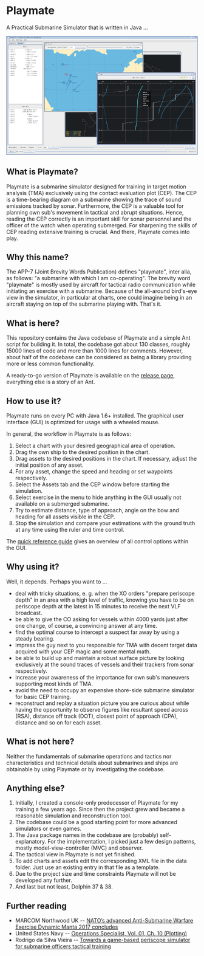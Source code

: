 # Playmate

A Practical Submarine Simulator that is written in Java ...

<p align="center">
	<img src="playmate.png">
</p>

## What is Playmate?

Playmate is a submarine simulator designed for training in target motion analysis (TMA) exclusively using the contact evaluation plot (CEP). The CEP is a time-bearing diagram on a submarine showing the trace of sound emissions tracked by sonar. Furthermore, the CEP is a valuable tool for planning own sub's movement in tactical and abrupt situations. Hence, reading the CEP correctly is an important skill for sonar personnel and the officer of the watch when operating submerged. For sharpening the skills of CEP reading extensive training is crucial. And there, Playmate comes into play.

## Why this name?

The APP-7 (Joint Brevity Words Publication) defines "playmate", inter alia, as follows: "a submarine with which I am co-operating". The brevity word "playmate" is mostly used by aircraft for tactical radio communication while initiating an exercise with a submarine. Because of the all-around bird's-eye view in the simulator, in particular at charts, one could imagine being in an aircraft staying on top of the submarine playing with. That's it.

## What is here?

This repository contains the Java codebase of Playmate and a simple Ant script for building it. In total, the codebase got about 130 classes, roughly 15000 lines of code and more than 1000 lines for comments. However, about half of the codebase can be considered as being a library providing more or less common functionality.

A ready-to-go version of Playmate is available on the [release page](https://github.com/m6c7l/playmate/releases), everything else is a story of an Ant.

## How to use it?

Playmate runs on every PC with Java 1.6+ installed. The graphical user interface (GUI) is optimized for usage with a wheeled mouse.

In general, the workflow in Playmate is as follows:

1. Select a chart with your desired geographical area of operation.
2. Drag the own ship to the desired position in the chart.
3. Drag assets to the desired positions in the chart. If necessary, adjust the initial position of any asset.
4. For any asset, change the speed and heading or set waypoints respectively.
5. Select the Assets tab and the CEP window before starting the simulation.
6. Select exercise in the menu to hide anything in the GUI usually not available on a submerged submarine.
7. Try to estimate distance, type of approach, angle on the bow and heading for all assets visible in the CEP.
8. Stop the simulation and compare your estimations with the ground truth at any time using the ruler and time control.

The [quick reference guide](/sources/doc/playmate.pdf) gives an overview of all control options within the GUI.

## Why using it?

Well, it depends. Perhaps you want to ...

- deal with tricky situations, e. g. when the XO orders "prepare periscope depth" in an area with a high level of traffic, knowing you have to be on periscope depth at the latest in 15 minutes to receive the next VLF broadcast.
- be able to give the CO asking for vessels within 4000 yards just after one change, of course, a convincing answer at any time.
- find the optimal course to intercept a suspect far away by using a steady bearing.
- impress the guy next to you responsible for TMA with decent target data acquired with your CEP magic and some mental math.
- be able to build up and maintain a robust surface picture by looking exclusively at the sound traces of vessels and their trackers from sonar respectively.
- increase your awareness of the importance for own sub's maneuvers supporting most kinds of TMA.
- avoid the need to occupy an expensive shore-side submarine simulator for basic CEP training.
- reconstruct and replay a situation picture you are curious about while having the opportunity to observe figures like resultant speed across (RSA), distance off track (DOT), closest point of approach (CPA), distance and so on for each asset.

## What is not here?

Neither the fundamentals of submarine operations and tactics nor characteristics and technical details about submarines and ships are obtainable by using Playmate or by investigating the codebase.

## Anything else?

1. Initially, I created a console-only predecessor of Playmate for my training a few years ago. Since then the project grew and became a reasonable simulation and reconstruction tool.
2. The codebase could be a good starting point for more advanced simulators or even games.
3. The Java package names in the codebase are (probably) self-explanatory. For the implementation, I picked just a few design patterns, mostly model-view-controller (MVC) and observer.
4. The tactical view in Playmate is not yet finished.
5. To add charts and assets edit the corresponding XML file in the data folder. Just use an existing entry in that file as a template.
6. Due to the project size and time constraints Playmate will not be developed any further.
7. And last but not least, Dolphin 37 & 38.

## Further reading

* MARCOM Northwood UK -- [NATO’s advanced Anti-Submarine Warfare Exercise Dynamic Manta 2017 concludes](https://mc.nato.int/media-centre/news/2017/natos-advanced-antisubmarine-warfare-exercise-dynamic-manta-concludes.aspx)
* United States Navy -- [Operations Specialist, Vol. 01, Ch. 10 (Plotting)](https://www.globalsecurity.org/military/library/policy/navy/nrtc/14308_ch10.pdf)
* Rodrigo da Silva Vieira -- [Towards a game-based periscope simulator for submarine officers tactical training](https://calhoun.nps.edu/handle/10945/49409)
